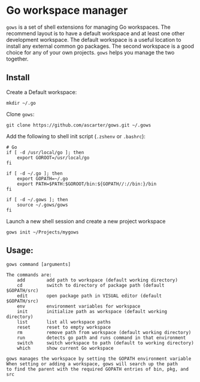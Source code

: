 # Go workspace manager

`gows` is a set of shell extensions for managing Go workspaces. The recommend layout is to have a default workspace and at least one other development workspace. The default workspace is a useful location to install any external common go packages. The second workspace is a good choice for any of your own projects. `gows` helps you manage the two together.

## Install

Create a Default workspace:

    mkdir ~/.go

Clone `gows`:

    git clone https://github.com/ascarter/gows.git ~/.gows
    
Add the following to shell init script (`.zshenv` or `.bashrc`):

    # Go
    if [ -d /usr/local/go ]; then
        export GOROOT=/usr/local/go
    fi

    if [ -d ~/.go ]; then
        export GOPATH=~/.go
        export PATH=$PATH:$GOROOT/bin:${GOPATH//://bin:}/bin
    fi

    if [ -d ~/.gows ]; then
        source ~/.gows/gows
    fi

Launch a new shell session and create a new project workspace

    gows init ~/Projects/mygows
    
## Usage:

    gows command [arguments]

    The commands are:
        add        add path to workspace (default working directory)
        cd         switch to directory of package path (default $GOPATH/src)
        edit       open package path in VISUAL editor (default $GOPATH/src)
        env        environment variables for workspace
        init       initialize path as workspace (default working directory)
        list       list all workspace paths
        reset      reset to empty workspace
        rm         remove path from workspace (default working directory)
        run        detects go path and runs command in that environment
        switch     switch workspace to path (default to working directory)
        which      show current Go workspace

    gows manages the workspace by setting the GOPATH environment variable
    When setting or adding a workspace, gows will search up the path
    to find the parent with the required GOPATH entries of bin, pkg, and src